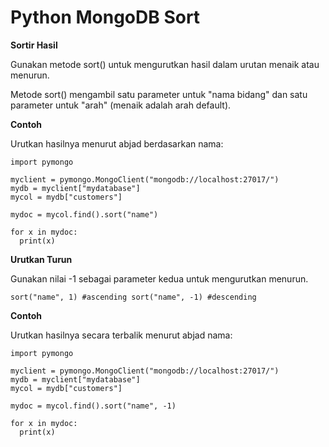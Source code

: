 # Python MongoDB Sort

**Sortir Hasil**

Gunakan metode sort() untuk mengurutkan hasil dalam urutan menaik atau menurun.

Metode sort() mengambil satu parameter untuk "nama bidang" dan satu parameter untuk "arah" (menaik adalah arah default).

**Contoh**

Urutkan hasilnya menurut abjad berdasarkan nama:
```
import pymongo

myclient = pymongo.MongoClient("mongodb://localhost:27017/")
mydb = myclient["mydatabase"]
mycol = mydb["customers"]

mydoc = mycol.find().sort("name")

for x in mydoc:
  print(x)
```

**Urutkan Turun**

Gunakan nilai -1 sebagai parameter kedua untuk mengurutkan menurun.

`
sort("name", 1) #ascending
sort("name", -1) #descending
`

**Contoh**

Urutkan hasilnya secara terbalik menurut abjad nama:

```
import pymongo

myclient = pymongo.MongoClient("mongodb://localhost:27017/")
mydb = myclient["mydatabase"]
mycol = mydb["customers"]

mydoc = mycol.find().sort("name", -1)

for x in mydoc:
  print(x)
```
